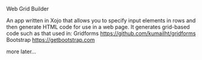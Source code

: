 Web Grid Builder

An app written in Xojo that allows you to specify input elements in rows and then
generate HTML code for use in a web page. It generates grid-based code such as
that used in: 
Gridforms https://github.com/kumailht/gridforms
Bootstrap https://getbootstrap.com

more later...

